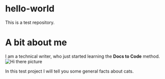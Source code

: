 # hello-world
This is a test repository. 
# A bit about me
I am a technical writer, who just started learning the **Docs to Code** method.
![Hi there picture](https://yt3.ggpht.com/a/AATXAJz9Ulc3WXJiXLdnnMuRTp_W0gzP-yj7FA1eEQ=s900-c-k-c0xffffffff-no-rj-mo)

In this test project I will tell you some general facts about cats. 
